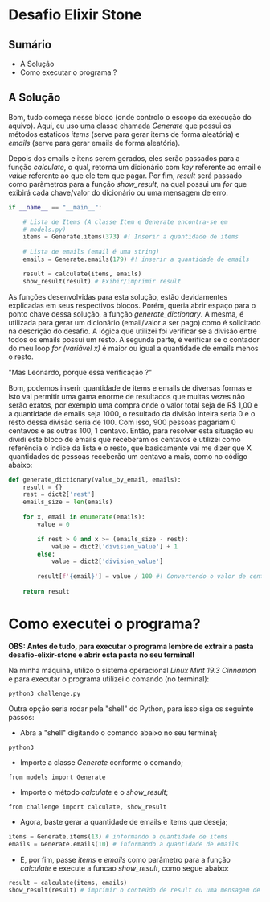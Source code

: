 # Desafio Elixir Stone

## Sumário
- A Solução
- Como executar o programa ?


## A Solução

Bom, tudo começa nesse bloco (onde controlo o escopo da execução do aquivo). Aqui, eu uso uma classe chamada *Generate* que possui os métodos estaticos *items* (serve para gerar items de forma aleatória) e *emails* (serve para gerar emails de forma aleatória).

Depois dos emails e itens serem gerados, eles serão passados para a função *calculate*, o qual, retorna um dicionário com *key* referente ao email e *value* referente ao que ele tem que pagar. Por fim, *result* será passado como paràmetros para a função *show_result*, na qual possui um *for* que exibirá cada chave/valor do dicionário ou uma mensagem de erro.

```python
if __name__ == "__main__":

    # Lista de Items (A classe Item e Generate encontra-se em 
    # models.py)
    items = Generate.items(373) #! Inserir a quantidade de items
    
    # Lista de emails (email é uma string)
    emails = Generate.emails(179) #! inserir a quantidade de emails

    result = calculate(items, emails)
    show_result(result) # Exibir/imprimir result

```

As funções desenvolvidas para esta solução, estão devidamentes explicadas em seus respectivos blocos. Porém, queria abrir espaço para o ponto chave dessa solução, a função *generate_dictionary*. A mesma, é utilizada para gerar um dicionário (email/valor a ser pago) como é solicitado na descrição do desafio. A lógica que utilizei foi verificar se a divisão entre todos os emails possui um resto. A segunda parte, é verificar se o contador do meu loop *for (variável x)* é maior ou igual a quantidade de emails menos o resto. 

"Mas Leonardo, porque essa verificação ?"

Bom, podemos inserir quantidade de items e emails de diversas formas e isto vai permitir uma gama enorme de resultados que muitas vezes não serão exatos, por exemplo uma compra onde o valor total seja de R$ 1,00 e a quantidade de emails seja
1000, o resultado da divisão inteira seria 0 e o resto dessa divisão seria de 100. Com isso, 900 pessoas pagariam 0 centavos e as outras 100, 1 centavo.
Então, para resolver esta situação eu dividi este bloco de emails que receberam os centavos e utilizei como referência o índice da lista e o resto, que basicamente vai me dizer que X quantidades de pessoas receberão um centavo a mais, como no código abaixo:


```python
def generate_dictionary(value_by_email, emails):
    result = {}
    rest = dict2['rest']
    emails_size = len(emails)
   
    for x, email in enumerate(emails): 
        value = 0

        if rest > 0 and x >= (emails_size - rest): 
            value = dict2['division_value'] + 1
        else: 
            value = dict2['division_value']
        
        result[f'{email}'] = value / 100 #! Convertendo o valor de centavo para real
    
    return result
```



# Como executei o programa?

**OBS: Antes de tudo, para executar o programa lembre de extrair a pasta desafio-elixir-stone e abrir esta pasta no seu terminal!**

Na minha máquina, utilizo o sistema operacional *Linux Mint 19.3 Cinnamon* e para executar o programa utilizei o comando (no terminal): 

```
python3 challenge.py 
```

Outra opção seria rodar pela "shell" do Python, para isso siga os seguinte passos:

- Abra a "shell" digitando o comando abaixo no seu terminal;

```
python3
```
- Importe a classe *Generate* conforme o comando;

```
from models import Generate
```
   
- Importe o método *calculate* e o *show_result*;

```
from challenge import calculate, show_result
```

- Agora, baste gerar a quantidade de emails e items que deseja;

```python
items = Generate.items(13) # informando a quantidade de items 
emails = Generate.emails(10) # informando a quantidade de emails
```

- E, por fim, passe *items* e *emails* como parâmetro para a função *calculate* e execute a funcao *show_result*, como segue abaixo:

```python
result = calculate(items, emails)
show_result(result) # imprimir o conteúdo de result ou uma mensagem de erro.

```